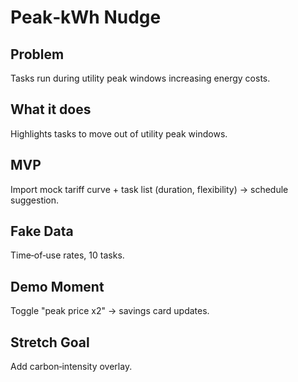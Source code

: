 # Peak‑kWh Nudge

## Problem
Tasks run during utility peak windows increasing energy costs.

## What it does
Highlights tasks to move out of utility peak windows.

## MVP
Import mock tariff curve + task list (duration, flexibility) → schedule suggestion.

## Fake Data
Time‑of‑use rates, 10 tasks.

## Demo Moment
Toggle "peak price x2" → savings card updates.

## Stretch Goal
Add carbon‑intensity overlay.